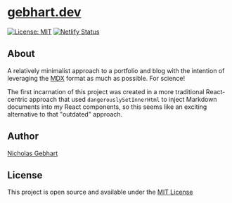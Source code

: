 # [gebhart.dev][1]

[![License: MIT][1]][2] [![Netlify Status][3]][4]

## About

A relatively minimalist approach to a portfolio and blog with the intention of leveraging the [MDX][5] format as much as possible. For science!

The first incarnation of this project was created in a more traditional React-centric approach that used `dangerouslySetInnerHtml` to inject Markdown documents into my React components, so this seems like an exciting alternative to that "outdated" approach.

## Author

[Nicholas Gebhart][6]

## License

This project is open source and available under the [MIT License][7]

[//]: # 'MIT badge'
[1]: https://img.shields.io/badge/License-MIT-informational
[2]: https://opensource.org/licenses/MIT
[//]: # 'Netlify badge'
[3]: https://api.netlify.com/api/v1/badges/b7f963ce-3169-40c1-970c-f196dbe8b67d/deploy-status
[4]: https://app.netlify.com/sites/quirky-hawking-2d6435/deploys
[//]: # 'External links'
[5]: https://github.com/mdx-js/mdx
[6]: https://gebhart.dev/
[//]: # 'Repository links'
[7]: LICENSE
